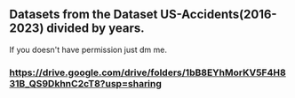 ## Datasets from the Dataset US-Accidents(2016-2023) divided by years. 
If you doesn't have permission just dm me.
### https://drive.google.com/drive/folders/1bB8EYhMorKV5F4H831B_QS9DkhnC2cT8?usp=sharing 
